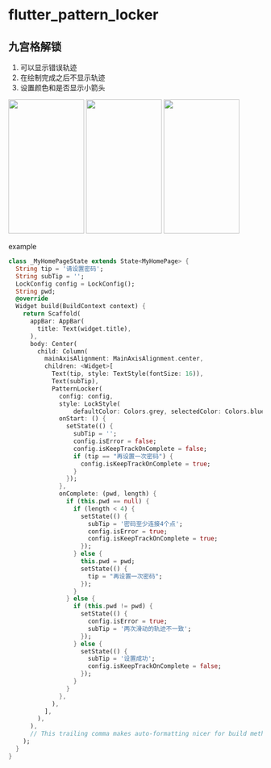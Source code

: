 
# flutter_pattern_locker
## 九宫格解锁

1. 可以显示错误轨迹
2. 在绘制完成之后不显示轨迹
3. 设置颜色和是否显示小箭头

<!-- ![](https://raw.githubusercontent.com/lazyee/ImageHosting/master/img/gif1.gif) -->
<img src="https://raw.githubusercontent.com/lazyee/ImageHosting/master/img/gif1.gif" width=150 height=266>
<img src="https://raw.githubusercontent.com/lazyee/ImageHosting/master/img/gif2.gif" width=150 height=266>
<img src="https://raw.githubusercontent.com/lazyee/ImageHosting/master/img/gif3.gif" width=150 height=266>  

example
```dart
class _MyHomePageState extends State<MyHomePage> {
  String tip = '请设置密码';
  String subTip = '';
  LockConfig config = LockConfig();
  String pwd;
  @override
  Widget build(BuildContext context) {
    return Scaffold(
      appBar: AppBar(
        title: Text(widget.title),
      ),
      body: Center(
        child: Column(
          mainAxisAlignment: MainAxisAlignment.center,
          children: <Widget>[
            Text(tip, style: TextStyle(fontSize: 16)),
            Text(subTip),
            PatternLocker(
              config: config,
              style: LockStyle(
                  defaultColor: Colors.grey, selectedColor: Colors.blue),
              onStart: () {
                setState(() {
                  subTip = '';
                  config.isError = false;
                  config.isKeepTrackOnComplete = false;
                  if (tip == "再设置一次密码") {
                    config.isKeepTrackOnComplete = true;
                  }
                });
              },
              onComplete: (pwd, length) {
                if (this.pwd == null) {
                  if (length < 4) {
                    setState(() {
                      subTip = '密码至少连接4个点';
                      config.isError = true;
                      config.isKeepTrackOnComplete = true;
                    });
                  } else {
                    this.pwd = pwd;
                    setState(() {
                      tip = "再设置一次密码";
                    });
                  }
                } else {
                  if (this.pwd != pwd) {
                    setState(() {
                      config.isError = true;
                      subTip = '两次滑动的轨迹不一致';
                    });
                  } else {
                    setState(() {
                      subTip = '设置成功';
                      config.isKeepTrackOnComplete = false;
                    });
                  }
                }
              },
            ),
          ],
        ),
      ),
      // This trailing comma makes auto-formatting nicer for build methods.
    );
  }
}
```


